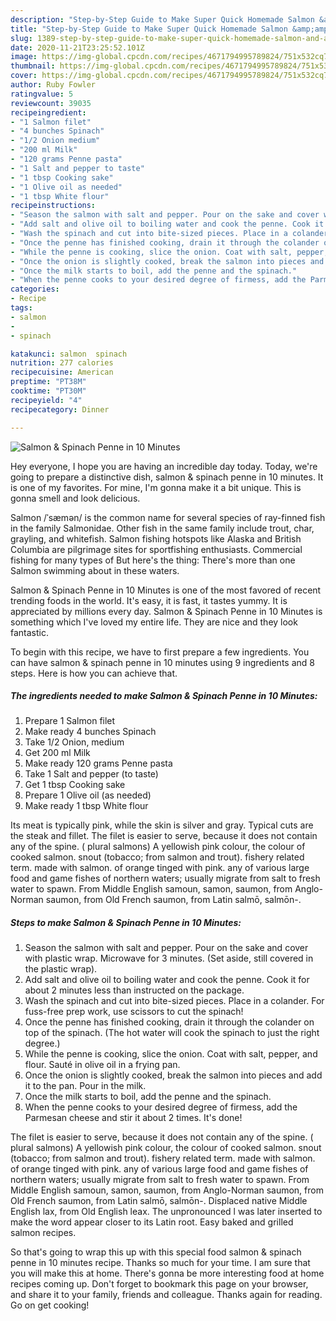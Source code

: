 ```yaml
---
description: "Step-by-Step Guide to Make Super Quick Homemade Salmon &amp;amp; Spinach Penne in 10 Minutes"
title: "Step-by-Step Guide to Make Super Quick Homemade Salmon &amp;amp; Spinach Penne in 10 Minutes"
slug: 1389-step-by-step-guide-to-make-super-quick-homemade-salmon-and-amp-spinach-penne-in-10-minutes
date: 2020-11-21T23:25:52.101Z
image: https://img-global.cpcdn.com/recipes/4671794995789824/751x532cq70/salmon-spinach-penne-in-10-minutes-recipe-main-photo.jpg
thumbnail: https://img-global.cpcdn.com/recipes/4671794995789824/751x532cq70/salmon-spinach-penne-in-10-minutes-recipe-main-photo.jpg
cover: https://img-global.cpcdn.com/recipes/4671794995789824/751x532cq70/salmon-spinach-penne-in-10-minutes-recipe-main-photo.jpg
author: Ruby Fowler
ratingvalue: 5
reviewcount: 39035
recipeingredient:
- "1 Salmon filet"
- "4 bunches Spinach"
- "1/2 Onion medium"
- "200 ml Milk"
- "120 grams Penne pasta"
- "1 Salt and pepper to taste"
- "1 tbsp Cooking sake"
- "1 Olive oil as needed"
- "1 tbsp White flour"
recipeinstructions:
- "Season the salmon with salt and pepper. Pour on the sake and cover with plastic wrap. Microwave for 3 minutes. (Set aside, still covered in the plastic wrap)."
- "Add salt and olive oil to boiling water and cook the penne. Cook it for about 2 minutes less than instructed on the package."
- "Wash the spinach and cut into bite-sized pieces. Place in a colander. For fuss-free prep work, use scissors to cut the spinach!"
- "Once the penne has finished cooking, drain it through the colander on top of the spinach. (The hot water will cook the spinach to just the right degree.)"
- "While the penne is cooking, slice the onion. Coat with salt, pepper, and flour. Sauté in olive oil in a frying pan."
- "Once the onion is slightly cooked, break the salmon into pieces and add it to the pan. Pour in the milk."
- "Once the milk starts to boil, add the penne and the spinach."
- "When the penne cooks to your desired degree of firmess, add the Parmesan cheese and stir it about 2 times. It&#39;s done!"
categories:
- Recipe
tags:
- salmon
- 
- spinach

katakunci: salmon  spinach 
nutrition: 277 calories
recipecuisine: American
preptime: "PT38M"
cooktime: "PT30M"
recipeyield: "4"
recipecategory: Dinner

---
```



![Salmon &amp; Spinach Penne in 10 Minutes](https://img-global.cpcdn.com/recipes/4671794995789824/751x532cq70/salmon-spinach-penne-in-10-minutes-recipe-main-photo.jpg)

Hey everyone, I hope you are having an incredible day today. Today, we're going to prepare a distinctive dish, salmon &amp; spinach penne in 10 minutes. It is one of my favorites. For mine, I'm gonna make it a bit unique. This is gonna smell and look delicious.

Salmon /ˈsæmən/ is the common name for several species of ray-finned fish in the family Salmonidae. Other fish in the same family include trout, char, grayling, and whitefish. Salmon fishing hotspots like Alaska and British Columbia are pilgrimage sites for sportfishing enthusiasts. Commercial fishing for many types of But here&#39;s the thing: There&#39;s more than one Salmon swimming about in these waters.

Salmon &amp; Spinach Penne in 10 Minutes is one of the most favored of recent trending foods in the world. It's easy, it is fast, it tastes yummy. It is appreciated by millions every day. Salmon &amp; Spinach Penne in 10 Minutes is something which I've loved my entire life. They are nice and they look fantastic.


To begin with this recipe, we have to first prepare a few ingredients. You can have salmon &amp; spinach penne in 10 minutes using 9 ingredients and 8 steps. Here is how you can achieve that.

<!--inarticleads1-->

##### The ingredients needed to make Salmon &amp; Spinach Penne in 10 Minutes:

1. Prepare 1 Salmon filet
1. Make ready 4 bunches Spinach
1. Take 1/2 Onion, medium
1. Get 200 ml Milk
1. Make ready 120 grams Penne pasta
1. Take 1 Salt and pepper (to taste)
1. Get 1 tbsp Cooking sake
1. Prepare 1 Olive oil (as needed)
1. Make ready 1 tbsp White flour


Its meat is typically pink, while the skin is silver and gray. Typical cuts are the steak and fillet. The filet is easier to serve, because it does not contain any of the spine. ( plural salmons) A yellowish pink colour, the colour of cooked salmon. snout (tobacco; from salmon and trout). fishery related term. made with salmon. of orange tinged with pink. any of various large food and game fishes of northern waters; usually migrate from salt to fresh water to spawn. From Middle English samoun, samon, saumon, from Anglo-Norman saumon, from Old French saumon, from Latin salmō, salmōn-. 

<!--inarticleads2-->

##### Steps to make Salmon &amp; Spinach Penne in 10 Minutes:

1. Season the salmon with salt and pepper. Pour on the sake and cover with plastic wrap. Microwave for 3 minutes. (Set aside, still covered in the plastic wrap).
1. Add salt and olive oil to boiling water and cook the penne. Cook it for about 2 minutes less than instructed on the package.
1. Wash the spinach and cut into bite-sized pieces. Place in a colander. For fuss-free prep work, use scissors to cut the spinach!
1. Once the penne has finished cooking, drain it through the colander on top of the spinach. (The hot water will cook the spinach to just the right degree.)
1. While the penne is cooking, slice the onion. Coat with salt, pepper, and flour. Sauté in olive oil in a frying pan.
1. Once the onion is slightly cooked, break the salmon into pieces and add it to the pan. Pour in the milk.
1. Once the milk starts to boil, add the penne and the spinach.
1. When the penne cooks to your desired degree of firmess, add the Parmesan cheese and stir it about 2 times. It&#39;s done!


The filet is easier to serve, because it does not contain any of the spine. ( plural salmons) A yellowish pink colour, the colour of cooked salmon. snout (tobacco; from salmon and trout). fishery related term. made with salmon. of orange tinged with pink. any of various large food and game fishes of northern waters; usually migrate from salt to fresh water to spawn. From Middle English samoun, samon, saumon, from Anglo-Norman saumon, from Old French saumon, from Latin salmō, salmōn-. Displaced native Middle English lax, from Old English leax. The unpronounced l was later inserted to make the word appear closer to its Latin root. Easy baked and grilled salmon recipes. 

So that's going to wrap this up with this special food salmon &amp; spinach penne in 10 minutes recipe. Thanks so much for your time. I am sure that you will make this at home. There's gonna be more interesting food at home recipes coming up. Don't forget to bookmark this page on your browser, and share it to your family, friends and colleague. Thanks again for reading. Go on get cooking!
